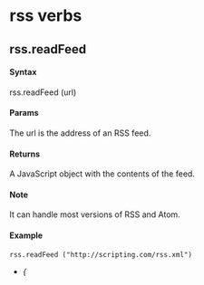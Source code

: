 
# rss verbs
## rss.readFeed
#### Syntax
rss.readFeed (url)

#### Params
The url is the address of an RSS feed. 

#### Returns
A JavaScript object with the contents of the feed.

#### Note
It can handle most versions of RSS and Atom. 

#### Example
`rss.readFeed ("http://scripting.com/rss.xml")`

- *{*

<br/><br/>
